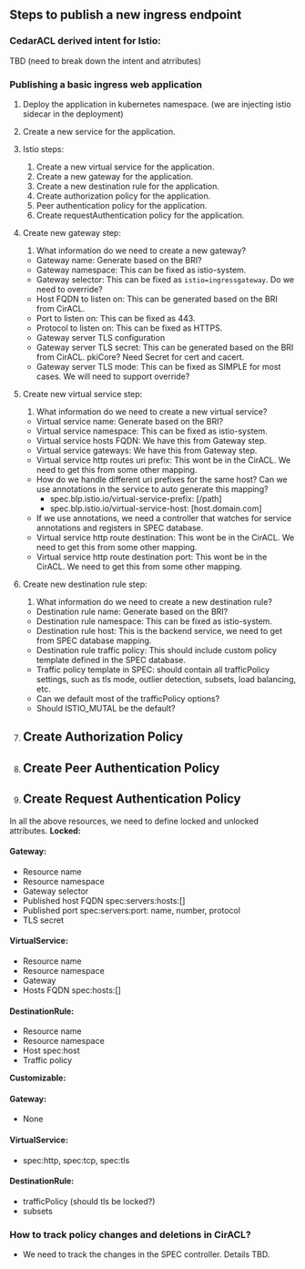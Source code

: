## Steps to publish a new ingress endpoint

### CedarACL derived intent for Istio: 
TBD (need to break down the intent and atrributes)

### Publishing a basic ingress web application
1. Deploy the application in kubernetes namespace. (we are injecting istio sidecar in the deployment)
2. Create a new service for the application.
3. Istio steps:
    1. Create a new virtual service for the application.
    2. Create a new gateway for the application.
    3. Create a new destination rule for the application.
    4. Create authorization policy for the application.
    5. Peer authentication policy for the application. 
    6. Create requestAuthentication policy for the application.

4. Create new gateway step:
    1. What information do we need to create a new gateway?
    - Gateway name: Generate based on the BRI?
    - Gateway namespace: This can be fixed as istio-system.
    - Gateway selector: This can be fixed as `istio=ingressgateway`. Do we need to override?
    - Host FQDN to listen on: This can be generated based on the BRI from CirACL.
    - Port to listen on: This can be fixed as 443.
    - Protocol to listen on: This can be fixed as HTTPS.
    - Gateway server TLS configuration
    - Gateway server TLS secret: This can be generated based on the BRI from CirACL. pkiCore? Need Secret for cert and cacert.
    - Gateway server TLS mode: This can be fixed as SIMPLE for most cases. We will need to support override?

5. Create new virtual service step:
    1. What information do we need to create a new virtual service?
    - Virtual service name: Generate based on the BRI?
    - Virtual service namespace: This can be fixed as istio-system.
    - Virtual service hosts FQDN: We have this from Gateway step.
    - Virtual service gateways: We have this from Gateway step.
    - Virtual service http routes uri prefix: This wont be in the CirACL. We need to get this from some other mapping.
    - How do we handle different uri prefixes for the same host? Can we use annotations in the service to auto generate this mapping?
      - spec.blp.istio.io/virtual-service-prefix: [/path]
      - spec.blp.istio.io/virtual-service-host: [host.domain.com]
    - If we use annotations, we need a controller that watches for service annotations and registers in SPEC database.
    - Virtual service http route destination: This wont be in the CirACL. We need to get this from some other mapping.
    - Virtual service http route destination port: This wont be in the CirACL. We need to get this from some other mapping.

6. Create new destination rule step:
    1. What information do we need to create a new destination rule?
    - Destination rule name: Generate based on the BRI?
    - Destination rule namespace: This can be fixed as istio-system.
    - Destination rule host: This is the backend service, we need to get from SPEC database mapping.
    - Destination rule traffic policy: This should include custom policy template defined in the SPEC database.
    - Traffic policy template in SPEC: should contain all trafficPolicy settings, such as tls mode, outlier detection, subsets, load balancing, etc.
    - Can we default most of the trafficPolicy options?
    - Should ISTIO_MUTAL be the default?

7. Create Authorization Policy
   - 
8. Create Peer Authentication Policy
   -
9. Create Request Authentication Policy
   -
   
 In all the above resources, we need to define locked and unlocked attributes. 
 **Locked:**

####    Gateway:

   - Resource name
   - Resource namespace
   - Gateway selector
   - Published host FQDN spec:servers:hosts:[]
   - Published port spec:servers:port: name, number, protocol
   - TLS secret

####    VirtualService:

   - Resource name
   - Resource namespace
   - Gateway
   - Hosts FQDN spec:hosts:[]

####    DestinationRule:

   - Resource name
   - Resource namespace
   - Host spec:host
   - Traffic policy

**Customizable:**

####   Gateway:

  - None

####   VirtualService:

  - spec:http, spec:tcp, spec:tls

####   DestinationRule:

  - trafficPolicy (should tls be locked?)
  - subsets

### How to track policy changes and deletions in CirACL?
- We need to track the changes in the SPEC controller. Details TBD.

   